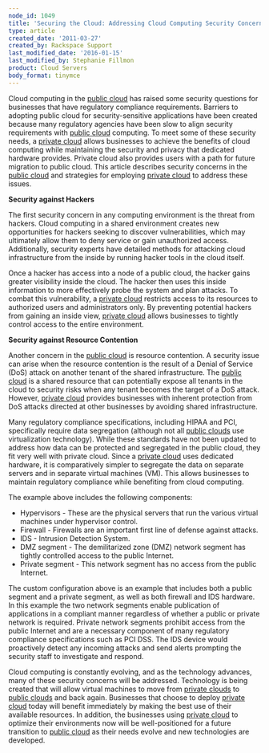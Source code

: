 ```yaml
---
node_id: 1049
title: 'Securing the Cloud: Addressing Cloud Computing Security Concerns with Private Cloud'
type: article
created_date: '2011-03-27'
created_by: Rackspace Support
last_modified_date: '2016-01-15'
last_modified_by: Stephanie Fillmon
product: Cloud Servers
body_format: tinymce
---
```


Cloud computing in the [public cloud](http://www.rackspacecloud.com/)
has raised some security questions for businesses that have regulatory
compliance requirements. Barriers to adopting public cloud for
security-sensitive applications have been created because many
regulatory agencies have been slow to align security requirements with
[public cloud](http://www.rackspacecloud.com/) computing. To meet some
of these security needs, a [private
cloud](http://www.rackspace.com/managed_hosting/private_cloud/index.php)
allows businesses to achieve the benefits of cloud computing while
maintaining the security and privacy that dedicated hardware provides.
Private cloud also provides users with a path for future migration to
public cloud. This article describes security concerns in the [public
cloud](http://www.rackspacecloud.com/) and strategies for employing
[private
cloud](http://www.rackspace.com/managed_hosting/private_cloud/index.php)
to address these issues.



**Security against Hackers**

The first security concern in any computing environment is the threat
from hackers. Cloud computing in a shared environment creates new
opportunities for hackers seeking to discover vulnerabilities, which may
ultimately allow them to deny service or gain unauthorized access.
Additionally, security experts have detailed methods for attacking cloud
infrastructure from the inside by running hacker tools in the cloud
itself.



Once a hacker has access into a node of a public cloud, the hacker gains
greater visibility inside the cloud. The hacker then uses this inside
information to more effectively probe the system and plan attacks. To
combat this vulnerability, a [private
cloud](http://www.rackspace.com/managed_hosting/private_cloud/index.php)
restricts access to its resources to authorized users and administrators
only. By preventing potential hackers from gaining an inside view,
[private
cloud](http://www.rackspace.com/managed_hosting/private_cloud/index.php)
allows businesses to tightly control access to the entire environment.



**Security against Resource Contention**



Another concern in the [public cloud](http://www.rackspacecloud.com/) is
resource contention. A security issue can arise when the resource
contention is the result of a Denial of Service (DoS) attack on another
tenant of the shared infrastructure. The [public
cloud](http://www.rackspacecloud.com/) is a shared resource that can
potentially expose all tenants in the cloud to security risks when any
tenant becomes the target of a DoS attack. However, [private
cloud](http://www.rackspace.com/managed_hosting/private_cloud/index.php)
provides businesses with inherent protection from DoS attacks directed
at other businesses by avoiding shared infrastructure.



Many regulatory compliance specifications, including HIPAA and PCI,
specifically require data segregation (although not all [public
clouds](http://www.rackspacecloud.com/) use virtualization technology).
While these standards have not been updated to address how data can be
protected and segregated in the public cloud, they fit very well with
private cloud. Since a [private
cloud](http://www.rackspace.com/managed_hosting/private_cloud/index.php)
uses dedicated hardware, it is comparatively simpler to segregate the
data on separate servers and in separate virtual machines (VM). This
allows businesses to maintain regulatory compliance while benefiting
from cloud computing.



The example above includes the following components:

-   Hypervisors - These are the physical servers that run the various
    virtual machines under hypervisor control.
-   Firewall - Firewalls are an important first line of defense
    against attacks.
-   IDS - Intrusion Detection System.
-   DMZ segment - The demilitarized zone (DMZ) network segment has
    tightly controlled access to the public Internet.
-   Private segment - This network segment has no access from the
    public Internet.

The custom configuration above is an example that includes both a public
segment and a private segment, as well as both firewall and IDS
hardware. In this example the two network segments enable publication of
applications in a compliant manner regardless of whether a public or
private network is required. Private network segments prohibit access
from the public Internet and are a necessary component of many
regulatory compliance specifications such as PCI DSS. The IDS device
would proactively detect any incoming attacks and send alerts prompting
the security staff to investigate and respond.



Cloud computing is constantly evolving, and as the technology advances,
many of these security concerns will be addressed. Technology is being
created that will allow virtual machines to move from [private
clouds](http://www.rackspace.com/managed_hosting/private_cloud/index.php)
to [public clouds](http://www.rackspacecloud.com/) and back again.
Businesses that choose to deploy [private
cloud](http://www.rackspace.com/managed_hosting/private_cloud/index.php)
today will benefit immediately by making the best use of their available
resources. In addition, the businesses using [private
cloud](http://www.rackspace.com/managed_hosting/private_cloud/index.php)
to optimize their environments now will be well-positioned for a future
transition to [public cloud](http://www.rackspacecloud.com/) as their
needs evolve and new technologies are developed.

